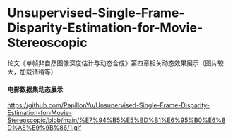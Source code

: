 # Unsupervised-Single-Frame-Disparity-Estimation-for-Movie-Stereoscopic
论文《单帧非自然图像深度估计与动态合成》第四章相关动态效果展示（图片较大，加载请稍等）
#### 电影数据集动态展示
https://github.com/PapillonYu/Unsupervised-Single-Frame-Disparity-Estimation-for-Movie-Stereoscopic/blob/main/%E7%94%B5%E5%BD%B1%E6%95%B0%E6%8D%AE%E9%9B%86/1.gif
